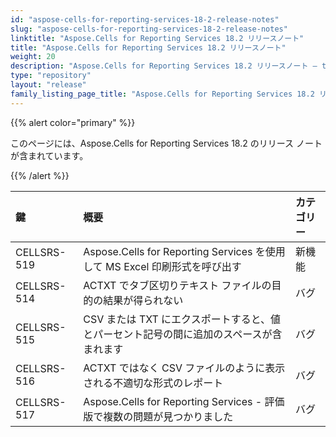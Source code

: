 ```yaml
---
id: "aspose-cells-for-reporting-services-18-2-release-notes"
slug: "aspose-cells-for-reporting-services-18-2-release-notes"
linktitle: "Aspose.Cells for Reporting Services 18.2 リリースノート"
title: "Aspose.Cells for Reporting Services 18.2 リリースノート"
weight: 20
description: "Aspose.Cells for Reporting Services 18.2 リリースノート – the latest updates and fixes."
type: "repository"
layout: "release"
family_listing_page_title: "Aspose.Cells for Reporting Services 18.2 リリースノート"
---
```

{{% alert color="primary" %}} 

このページには、Aspose.Cells for Reporting Services 18.2 のリリース ノートが含まれています。

{{% /alert %}} 

|**鍵**|**概要**|**カテゴリー**|
|:- |:- |:- |
|CELLSRS-519|Aspose.Cells for Reporting Services を使用して MS Excel 印刷形式を呼び出す|新機能|
|CELLSRS-514|ACTXT でタブ区切りテキスト ファイルの目的の結果が得られない|バグ|
|CELLSRS-515|CSV または TXT にエクスポートすると、値とパーセント記号の間に追加のスペースが含まれます|バグ|
|CELLSRS-516|ACTXT ではなく CSV ファイルのように表示される不適切な形式のレポート|バグ|
|CELLSRS-517|Aspose.Cells for Reporting Services - 評価版で複数の問題が見つかりました|バグ|

